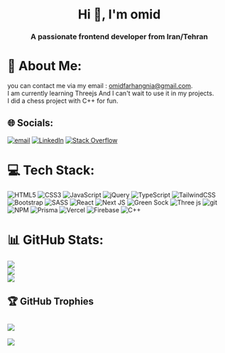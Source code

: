 <h1 align="center">Hi 👋, I'm omid</h1>
<h3 align="center">A passionate frontend developer from Iran/Tehran</h3>

# 💫 About Me:
you can contact me via my email : omidfarhangnia@gmail.com.<br>I am currently learning Threejs And I can't wait to use it in my projects.<br>I did a chess project with C++ for fun.


## 🌐 Socials:
[![email](https://img.shields.io/badge/Email-D14836?logo=gmail&logoColor=white)](mailto:omidfarhangnia@gmail.com) [![LinkedIn](https://img.shields.io/badge/LinkedIn-%230077B5.svg?logo=linkedin&logoColor=white)](https://linkedin.com/in/omid-farhangnia-20a122202) [![Stack Overflow](https://img.shields.io/badge/-Stackoverflow-FE7A16?logo=stack-overflow&logoColor=white)](https://stackoverflow.com/users/17191863/omid-farhangnia)

# 💻 Tech Stack:
![HTML5](https://img.shields.io/badge/html5-%23E34F26.svg?style=for-the-badge&logo=html5&logoColor=white) 
![CSS3](https://img.shields.io/badge/css3-%231572B6.svg?style=for-the-badge&logo=css3&logoColor=white) 
![JavaScript](https://img.shields.io/badge/javascript-%23323330.svg?style=for-the-badge&logo=javascript&logoColor=%23F7DF1E) 
![jQuery](https://img.shields.io/badge/jquery-%230769AD.svg?style=for-the-badge&logo=jquery&logoColor=white) 
![TypeScript](https://img.shields.io/badge/typescript-%23007ACC.svg?style=for-the-badge&logo=typescript&logoColor=white) 
![TailwindCSS](https://img.shields.io/badge/tailwindcss-%2338B2AC.svg?style=for-the-badge&logo=tailwind-css&logoColor=white) 
![Bootstrap](https://img.shields.io/badge/bootstrap-%238511FA.svg?style=for-the-badge&logo=bootstrap&logoColor=white) 
![SASS](https://img.shields.io/badge/SASS-hotpink.svg?style=for-the-badge&logo=SASS&logoColor=white) 
![React](https://img.shields.io/badge/react-%2320232a.svg?style=for-the-badge&logo=react&logoColor=%2361DAFB) 
![Next JS](https://img.shields.io/badge/Next-black?style=for-the-badge&logo=next.js&logoColor=white) 
![Green Sock](https://img.shields.io/badge/green%20sock-88CE02?style=for-the-badge&logo=greensock&logoColor=white) 
![Three js](https://img.shields.io/badge/threejs-black?style=for-the-badge&logo=three.js&logoColor=white) 
![git](https://img.shields.io/badge/GIT-E44C30?style=for-the-badge&logo=git&logoColor=white) 
![NPM](https://img.shields.io/badge/NPM-%23CB3837.svg?style=for-the-badge&logo=npm&logoColor=white) 
![Prisma](https://img.shields.io/badge/Prisma-3982CE?style=for-the-badge&logo=Prisma&logoColor=white) 
![Vercel](https://img.shields.io/badge/vercel-%23000000.svg?style=for-the-badge&logo=vercel&logoColor=white) 
![Firebase](https://img.shields.io/badge/firebase-a08021?style=for-the-badge&logo=firebase&logoColor=ffcd34) 
![C++](https://img.shields.io/badge/c++-%2300599C.svg?style=for-the-badge&logo=c%2B%2B&logoColor=white) 
# 📊 GitHub Stats:
![](https://github-readme-stats.vercel.app/api/top-langs/?username=omidfarhangnia&theme=dark&hide_border=false&include_all_commits=false&count_private=false&layout=compact)<br />
![](https://nirzak-streak-stats.vercel.app/?user=omidfarhangnia&theme=dark&hide_border=false)<br/>
![](https://github-readme-stats.vercel.app/api?username=omidfarhangnia&theme=dark&hide_border=false&include_all_commits=false&count_private=false)<br/>

## 🏆 GitHub Trophies
![](https://github-profile-trophy.vercel.app/?username=omidfarhangnia&theme=radical&no-frame=false&no-bg=true&margin-w=4)
---
[![](https://visitcount.itsvg.in/api?id=omidfarhangnia&icon=0&color=0)](https://visitcount.itsvg.in)
<!-- Proudly created with GPRM ( https://gprm.itsvg.in ) -->


